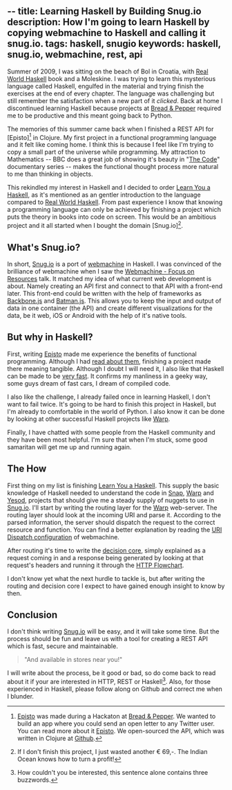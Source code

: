 --
title: Learning Haskell by Building Snug.io
description: How I'm going to learn Haskell by copying webmachine to Haskell and calling it snug.io.
tags: haskell, snugio
keywords: haskell, snug.io, webmachine, rest, api
--

Summer of 2009, I was sitting on the beach of Bol in Croatia, with
[Real World Haskell] book and a Moleskine. I was trying to learn this
mysterious language called Haskell, engulfed in the material and trying finish
the exercises at the end of every chapter. The language was challenging but
still remember the satisfaction when a new part of it *clicked*. Back at home
I discontinued learning Haskell because projects at [Bread & Pepper] required
me to be productive and this meant going back to Python.

The memories of this summer came back when I finished a REST API for
[Episto][^1] in Clojure. My first project in a functional programming language
and it felt like coming home. I think this is because I feel like I'm trying
to copy a small part of the universe while programming. My attraction to
Mathematics -- BBC does a great job of showing it's beauty in "[The Code]"
documentary series -- makes the functional thought process more natural to me
than thinking in objects.

This rekindled my interest in Haskell and I decided to order
[Learn You a Haskell], as it's mentioned as an gentler introduction to the
language compared to [Real World Haskell]. From past experience I know that
knowing a programming language can only be achieved by finishing a project
which puts the theory in books into code on screen. This would be an ambitious
project and it all started when I bought the domain [Snug.io][^2].

[^1]: [Episto] was made during a Hackaton at [Bread & Pepper]. We wanted to
build an app where you could send an open letter to any Twitter user. You can
read more about it [Episto]. We open-sourced the API, which was written in
Clojure at [Github].

[^2]: If I don't finish this project, I just wasted another € 69,-. The Indian
Ocean knows how to turn a profit!

## What's Snug.io?

In short, [Snug.io] is a port of [webmachine] in Haskell. I was convinced of
the brilliance of webmachine when I saw the [Webmachine - Focus on Resources]
talk. It matched my idea of what current web development is about. Namely
creating an API first and connect to that API with a front-end later. This
front-end could be written with the help of frameworks as [Backbone.js] and
[Batman.js]. This allows you to keep the input and output of data in one
container (the API) and create different visualizations for the data, be it
web, iOS or Android with the help of it's native tools.

## But why in Haskell?

First, writing [Episto] made me experience the benefits of functional
programming. Although I had [read about them], finishing a project made there
meaning tangible. Although I doubt I will need it, I also like that Haskell
can be made to be [very fast]. It confirms my manliness in a geeky way, some
guys dream of fast cars, I dream of compiled code.

I also like the challenge, I already failed once in learning Haskell, I don't
want to fail twice. It's going to be hard to finish this project in Haskell,
but I'm already to comfortable in the world of Python. I also know it can be
done by looking at other successful Haskell projects like [Warp].

Finally, I have chatted with some people from the Haskell community and they
have been most helpful. I'm sure that when I'm stuck, some good samaritan will
get me up and running again.

## The How

First thing on my list is finishing [Learn You a Haskell]. This supply the
basic knowledge of Haskell needed to understand the code in [Snap], [Warp] and
[Yesod], projects that should give me a steady supply of nuggets to use in
[Snug.io]. I'll start by writing the routing layer for the [Warp]
web-server. The routing layer should look at the incoming URI and parse
it. According to the parsed information, the server should dispatch the
request to the correct resource and function. You can find a better
explanation by reading the [URI Dispatch configuration] of webmachine.

After routing it's time to write the [decision core], simply explained as a
request coming in and a response being generated by looking at that request's
headers and running it through the [HTTP Flowchart].

I don't know yet what the next hurdle to tackle is, but after writing the
routing and decision core I expect to have gained enough insight to know by
then.

## Conclusion

I don't think writing [Snug.io] will be easy, and it will take some time. But
the process should be fun and leave us with a tool for creating a REST API
which is fast, secure and maintainable.

> "And available in stores near you!"

I will write about the process, be it good or bad, so do come back to read
about it if your are interested in HTTP, REST or Haskell[^3]. Also, for those
experienced in Haskell, please follow along on Github and correct me when I
blunder.

[^3]: How couldn't you be interested, this sentence alone contains three buzzwords.

[Real World Haskell]: http://www.amazon.com/dp/0596514980/?tag=wunki-20 
[The Code]: http://www.bbc.co.uk/tv/features/code/
[Episto]: http://www.epis.to
[Github]: https://github.com/wunki/episto-api
[Bread & Pepper]: http://breadandpepper.com
[Learn You a Haskell]: http://www.amazon.com/dp/1593272839/?tag=wunki-20
[Snug.io]: http://www.snug.io
[webmachine]: http://webmachine.basho.com/
[Webmachine - Focus on Resources]: http://vimeo.com/20784244
[Backbone.js]: http://documentcloud.github.com/backbone/
[Batman.js]: http://batmanjs.org/
[very fast]: http://shootout.alioth.debian.org/u64q/benchmark.php?test=all&lang=all "Language Shootout"
[read about them]: http://book.realworldhaskell.org/read/why-functional-programming-why-haskell.html
[Warp]: http://www.yesodweb.com/blog/2011/02/warp-speed-ahead
[Snap]: http://snapframework.com/
[Yesod]: http://www.yesodweb.com/
[URI Dispatch configuration]: https://bitbucket.org/justin/webmachine/wiki/DispatchConfiguration
[decision core]: https://bitbucket.org/justin/webmachine/wiki/WebmachineMechanics
[HTTP Flowchart]: https://bitbucket.org/justin/webmachine/wiki/BigHTTPGraph
